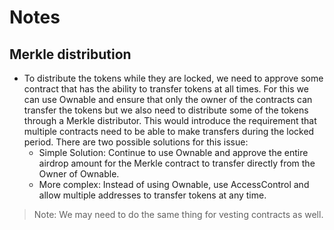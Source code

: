 # Notes

## Merkle distribution

- To distribute the tokens while they are locked, we need to approve some contract that has the ability to transfer tokens at all times. For this we can use Ownable and ensure that only the owner of the contracts can transfer the tokens but we also need to distribute some of the tokens through a Merkle distributor. This would introduce the requirement that multiple contracts need to be able to make transfers during the locked period. There are two possible solutions for this issue:
  - Simple Solution: Continue to use Ownable and approve the entire airdrop amount for the Merkle contract to transfer directly from the Owner of Ownable.
  - More complex: Instead of using Ownable, use AccessControl and allow multiple addresses to transfer tokens at any time.

> Note: We may need to do the same thing for vesting contracts as well.

